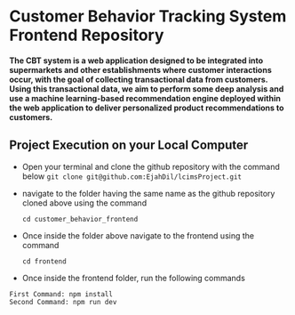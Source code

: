 # Customer Behavior Tracking System Frontend Repository
#### The CBT system is a web application designed to be integrated into supermarkets and other establishments where customer interactions occur, with the goal of collecting transactional data from customers. Using this transactional data, we aim to perform some deep analysis and use a machine learning-based recommendation engine deployed within the web application to deliver personalized product recommendations to customers.

## Project Execution on your Local Computer

- Open your terminal and clone the github repository with the command below
  `
   git clone git@github.com:EjahDil/lcimsProject.git
  `
- navigate to the folder having the same name as the github repository cloned above using the command

  `
   cd customer_behavior_frontend
  `
 - Once inside the folder above navigate to the frontend using the command

   `
   cd frontend
   `
   
 - Once inside the frontend folder, run the following commands 
```
First Command: npm install
Second Command: npm run dev 
```
